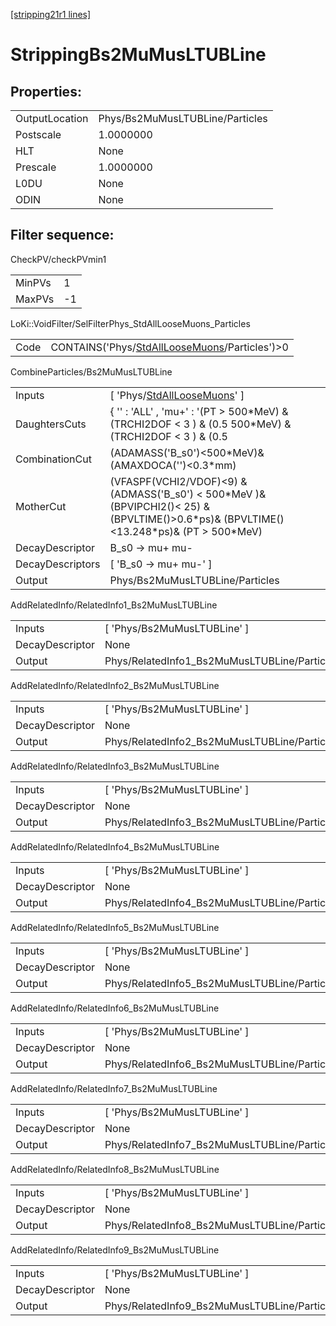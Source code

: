 [[stripping21r1 lines]](./stripping21r1-index)

# StrippingBs2MuMusLTUBLine

## Properties:

|                |                                 |
|----------------|---------------------------------|
| OutputLocation | Phys/Bs2MuMusLTUBLine/Particles |
| Postscale      | 1.0000000                       |
| HLT            | None                            |
| Prescale       | 1.0000000                       |
| L0DU           | None                            |
| ODIN           | None                            |

## Filter sequence:

CheckPV/checkPVmin1

|        |     |
|--------|-----|
| MinPVs | 1   |
| MaxPVs | -1  |

LoKi::VoidFilter/SelFilterPhys_StdAllLooseMuons_Particles

|      |                                                                                                    |
|------|----------------------------------------------------------------------------------------------------|
| Code | CONTAINS('Phys/[StdAllLooseMuons](./stripping21r1-commonparticles-stdallloosemuons)/Particles')\>0 |

CombineParticles/Bs2MuMusLTUBLine

|                  |                                                                                                                                                 |
|------------------|-------------------------------------------------------------------------------------------------------------------------------------------------|
| Inputs           | [ 'Phys/[StdAllLooseMuons](./stripping21r1-commonparticles-stdallloosemuons)' ]                                                               |
| DaughtersCuts    | { '' : 'ALL' , 'mu+' : '(PT \> 500\*MeV) & (TRCHI2DOF \< 3 ) & (0.5 500\*MeV) & (TRCHI2DOF \< 3 ) & (0.5                                        |
| CombinationCut   | (ADAMASS('B_s0')\<500\*MeV)& (AMAXDOCA('')\<0.3\*mm)                                                                                            |
| MotherCut        | (VFASPF(VCHI2/VDOF)\<9) & (ADMASS('B_s0') \< 500\*MeV )& (BPVIPCHI2()\< 25) & (BPVLTIME()\>0.6\*ps)& (BPVLTIME()\<13.248\*ps)& (PT \> 500\*MeV) |
| DecayDescriptor  | B_s0 -\> mu+ mu-                                                                                                                                |
| DecayDescriptors | [ 'B_s0 -\> mu+ mu-' ]                                                                                                                        |
| Output           | Phys/Bs2MuMusLTUBLine/Particles                                                                                                                 |

AddRelatedInfo/RelatedInfo1_Bs2MuMusLTUBLine

|                 |                                              |
|-----------------|----------------------------------------------|
| Inputs          | [ 'Phys/Bs2MuMusLTUBLine' ]                |
| DecayDescriptor | None                                         |
| Output          | Phys/RelatedInfo1_Bs2MuMusLTUBLine/Particles |

AddRelatedInfo/RelatedInfo2_Bs2MuMusLTUBLine

|                 |                                              |
|-----------------|----------------------------------------------|
| Inputs          | [ 'Phys/Bs2MuMusLTUBLine' ]                |
| DecayDescriptor | None                                         |
| Output          | Phys/RelatedInfo2_Bs2MuMusLTUBLine/Particles |

AddRelatedInfo/RelatedInfo3_Bs2MuMusLTUBLine

|                 |                                              |
|-----------------|----------------------------------------------|
| Inputs          | [ 'Phys/Bs2MuMusLTUBLine' ]                |
| DecayDescriptor | None                                         |
| Output          | Phys/RelatedInfo3_Bs2MuMusLTUBLine/Particles |

AddRelatedInfo/RelatedInfo4_Bs2MuMusLTUBLine

|                 |                                              |
|-----------------|----------------------------------------------|
| Inputs          | [ 'Phys/Bs2MuMusLTUBLine' ]                |
| DecayDescriptor | None                                         |
| Output          | Phys/RelatedInfo4_Bs2MuMusLTUBLine/Particles |

AddRelatedInfo/RelatedInfo5_Bs2MuMusLTUBLine

|                 |                                              |
|-----------------|----------------------------------------------|
| Inputs          | [ 'Phys/Bs2MuMusLTUBLine' ]                |
| DecayDescriptor | None                                         |
| Output          | Phys/RelatedInfo5_Bs2MuMusLTUBLine/Particles |

AddRelatedInfo/RelatedInfo6_Bs2MuMusLTUBLine

|                 |                                              |
|-----------------|----------------------------------------------|
| Inputs          | [ 'Phys/Bs2MuMusLTUBLine' ]                |
| DecayDescriptor | None                                         |
| Output          | Phys/RelatedInfo6_Bs2MuMusLTUBLine/Particles |

AddRelatedInfo/RelatedInfo7_Bs2MuMusLTUBLine

|                 |                                              |
|-----------------|----------------------------------------------|
| Inputs          | [ 'Phys/Bs2MuMusLTUBLine' ]                |
| DecayDescriptor | None                                         |
| Output          | Phys/RelatedInfo7_Bs2MuMusLTUBLine/Particles |

AddRelatedInfo/RelatedInfo8_Bs2MuMusLTUBLine

|                 |                                              |
|-----------------|----------------------------------------------|
| Inputs          | [ 'Phys/Bs2MuMusLTUBLine' ]                |
| DecayDescriptor | None                                         |
| Output          | Phys/RelatedInfo8_Bs2MuMusLTUBLine/Particles |

AddRelatedInfo/RelatedInfo9_Bs2MuMusLTUBLine

|                 |                                              |
|-----------------|----------------------------------------------|
| Inputs          | [ 'Phys/Bs2MuMusLTUBLine' ]                |
| DecayDescriptor | None                                         |
| Output          | Phys/RelatedInfo9_Bs2MuMusLTUBLine/Particles |
